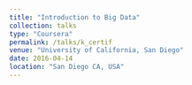 ```yaml
---
title: "Introduction to Big Data"
collection: talks
type: "Coursera"
permalink: /talks/k_certif
venue: "University of California, San Diego"
date: 2016-04-14
location: "San Diego CA, USA"
---
```


